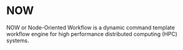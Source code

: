 NOW
===

NOW or Node-Oriented Workflow is a dynamic command template workflow engine for high performance distributed computing (HPC) systems.
